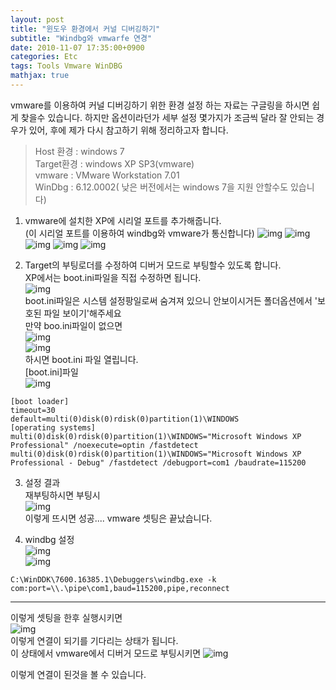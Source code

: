 ```yaml
---
layout: post
title: "윈도우 환경에서 커널 디버깅하기"
subtitle: "Windbg와 vmwarfe 연경"
date: 2010-11-07 17:35:00+0900
categories: Etc
tags: Tools Vmware WinDBG
mathjax: true
---
```


vmware를 이용하여 커널 디버깅하기 위한 환경 설정 하는 자료는 구글링을 하시면 쉽게 찾을수 있습니다.
하지만 옵션이라던가 세부 설정 몇가지가 조금씩 달라 잘 안되는 경우가 있어, 후에 제가 다시 참고하기 위해 정리하고자 합니다.

> Host 환경 : windows 7  
Target환경 : windows XP SP3(vmware)  
vmware : VMware Workstation 7.01  
WinDbg : 6.12.0002( 낮은 버전에서는 windows 7을 지원 안할수도 있습니다)  

1. vmware에 설치한 XP에 시리얼 포트를 추가해줍니다.  
(이 시리얼 포트를 이용하여 windbg와 vmware가 통신합니다)
![img](/resource/2010/20101107/20101107-img-1.png)
![img](/resource/2010/20101107/20101107-img-2.png)
![img](/resource/2010/20101107/20101107-img-3.png)
![img](/resource/2010/20101107/20101107-img-4.png)
![img](/resource/2010/20101107/20101107-img-5.png)

2. Target의 부팅로더를 수정하여 디버거 모드로 부팅할수 있도록 합니다.  
XP에서는 boot.ini파일을 직접 수정하면 됩니다.  
![img](/resource/2010/20101107/20101107-img-7.png)  
boot.ini파일은 시스템 설정팡일로써 숨겨져 있으니 안보이시거든 폴더옵션에서 '보호된 파일 보이기'해주세요  
만약 boo.ini파일이 없으면  
![img](/resource/2010/20101107/20101107-img-8.png)  
![img](/resource/2010/20101107/20101107-img-9.png)  
하시면 boot.ini 파일 열립니다.  
[boot.ini]파일  
![img](/resource/2010/20101107/20101107-img-10.png)  
```
[boot loader]  
timeout=30  
default=multi(0)disk(0)rdisk(0)partition(1)\WINDOWS  
[operating systems]  
multi(0)disk(0)rdisk(0)partition(1)\WINDOWS="Microsoft Windows XP Professional" /noexecute=optin /fastdetect  
multi(0)disk(0)rdisk(0)partition(1)\WINDOWS="Microsoft Windows XP Professional - Debug" /fastdetect /debugport=com1 /baudrate=115200  
```
3. 설정 결과  
재부팅하시면 부팅시  
![img](/resource/2010/20101107/20101107-img-11.png)  
이렇게 뜨시면 성공.... vmware 셋팅은 끝났습니다.  

3. windbg 설정  
![img](/resource/2010/20101107/20101107-img-12.png)  
![img](/resource/2010/20101107/20101107-img-13.png)  
```
C:\WinDDK\7600.16385.1\Debuggers\windbg.exe -k com:port=\\.\pipe\com1,baud=115200,pipe,reconnect
```

---

이렇게 셋팅을 한후 실행시키면  
![img](/resource/2010/20101107/20101107-img-14.png)  
이렇게 연결이 되기를 기다리는 상태가 됩니다.  
이 상태에서 vmware에서 디버거 모드로 부팅시키면
![img](/resource/2010/20101107/20101107-img-15.png)  

이렇게 연결이 된것을 볼 수 있습니다.  